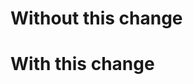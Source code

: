 <!-- If this fixes or closes a particular issue, please add that here, like with "fixes #123" or "closes #456". -->

# Without this change

<!-- What's the behavior if we don't add this change? Please add any relevant screenshots or screen recordings. Feel free to also add any text explanations if you think it's necessary. -->

# With this change

<!-- What's the behavior if we do add this change?? Please add any relevant screenshots or screen recordings. Feel free to also add any text explanations if you think it's necessary. -->
